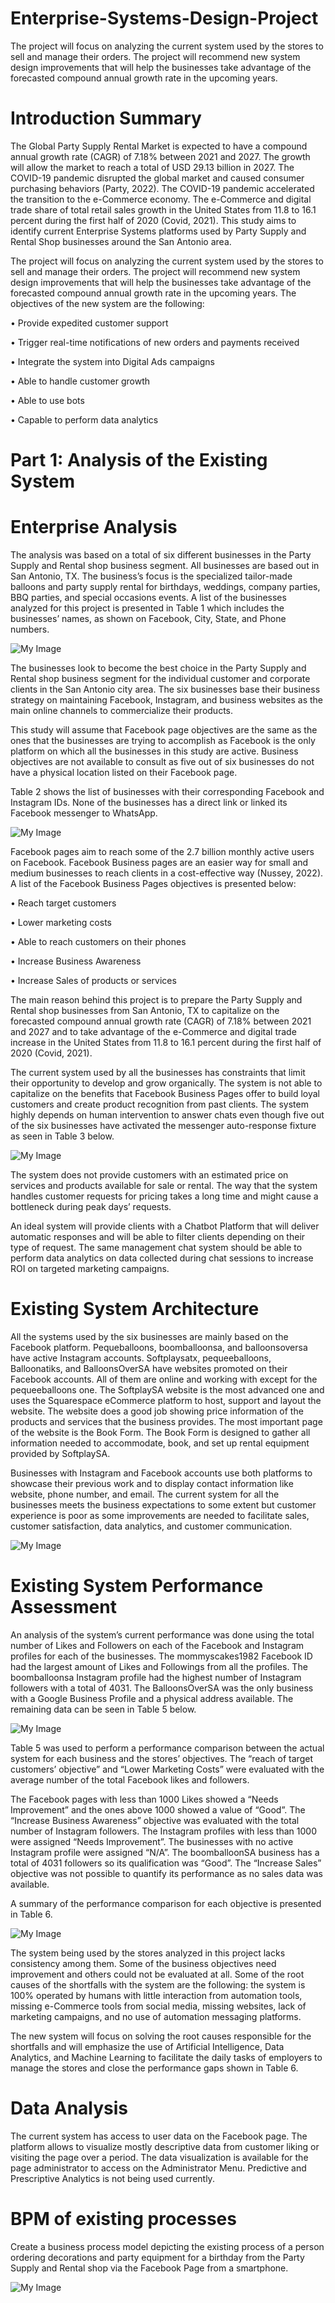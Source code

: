 # Enterprise-Systems-Design-Project

The project will focus on analyzing the current system used by the stores to sell and manage their orders. The project will recommend new system design improvements that will help the businesses take advantage of the forecasted compound annual growth rate in the upcoming years.

# Introduction Summary

The Global Party Supply Rental Market is expected to have a compound annual growth rate (CAGR) of 7.18% between 2021 and 2027. The growth will allow the market to reach a total of USD 29.13 billion in 2027. The COVID-19 pandemic disrupted the global market and caused consumer purchasing behaviors (Party, 2022). The COVID-19 pandemic accelerated the transition to the e-Commerce economy. The e-Commerce and digital trade share of total retail sales growth in the United States from 11.8 to 16.1 percent during the first half of 2020 (Covid, 2021). This study aims to identify current Enterprise Systems platforms used by Party Supply and Rental Shop businesses around the San Antonio area.

The project will focus on analyzing the current system used by the stores to sell and manage their orders. The project will recommend new system design improvements that will help the businesses take advantage of the forecasted compound annual growth rate in the upcoming years. The objectives of the new system are the following:

• Provide expedited customer support

• Trigger real-time notifications of new orders and payments received

• Integrate the system into Digital Ads campaigns

• Able to handle customer growth

• Able to use bots

• Capable to perform data analytics


# Part 1: Analysis of the Existing System

# Enterprise Analysis

The analysis was based on a total of six different businesses in the Party Supply and Rental shop business segment. All businesses are based out in San Antonio, TX. The business’s focus is the specialized tailor-made balloons and party supply rental for birthdays, weddings, company parties, BBQ parties, and special occasions events. A list of the businesses analyzed for this project is presented in Table 1 which includes the businesses’ names, as shown on Facebook, City, State, and Phone numbers.

![My Image](Table-001.jpg)

The businesses look to become the best choice in the Party Supply and Rental shop business segment for the individual customer and corporate clients in the San Antonio city area. The six businesses base their business strategy on maintaining Facebook, Instagram, and business websites as the main online channels to commercialize their products.

This study will assume that Facebook page objectives are the same as the ones that the businesses are trying to accomplish as Facebook is the only platform on which all the businesses in this study are active. Business objectives are not available to consult
as five out of six businesses do not have a physical location listed on their Facebook page.

Table 2 shows the list of businesses with their corresponding Facebook and Instagram IDs. None of the businesses has a direct link or linked its Facebook messenger to WhatsApp.

![My Image](Table-002.jpg)

Facebook pages aim to reach some of the 2.7 billion monthly active users on Facebook. Facebook Business pages are an easier way for small and medium businesses to reach clients in a cost-effective way (Nussey, 2022). A list of the Facebook Business Pages objectives is presented below:

• Reach target customers

• Lower marketing costs

• Able to reach customers on their phones

• Increase Business Awareness

• Increase Sales of products or services

The main reason behind this project is to prepare the Party Supply and Rental shop businesses from San Antonio, TX to capitalize on the forecasted compound annual growth rate (CAGR) of 7.18% between 2021 and 2027 and to take advantage of the e-Commerce and digital trade increase in the United States from 11.8 to 16.1 percent during the first half of 2020 (Covid, 2021).

The current system used by all the businesses has constraints that limit their opportunity to develop and grow organically. The system is not able to capitalize on the benefits that Facebook Business Pages offer to build loyal customers and create product recognition from past clients. The system highly depends on human intervention to answer chats even though five out of the six businesses have activated the messenger auto-response fixture as seen in Table 3 below.

![My Image](Table-003.jpg)

The system does not provide customers with an estimated price on services and products available for sale or rental. The way that the system handles customer requests for pricing takes a long time and might cause a bottleneck during peak days’ requests.

An ideal system will provide clients with a Chatbot Platform that will deliver automatic responses and will be able to filter clients depending on their type of request. The same management chat system should be able to perform data analytics on data collected during chat sessions to increase ROI on targeted marketing campaigns.

# Existing System Architecture

All the systems used by the six businesses are mainly based on the Facebook platform. Pequeballoons, boomballoonsa, and balloonsoversa have active Instagram accounts. Softplaysatx, pequeeballoons, Balloonatiks, and BalloonsOverSA have websites promoted on their Facebook accounts. All of them are online and working with except for the pequeeballoons one. The SoftplaySA website is the most advanced one and uses the Squarespace eCommerce platform to host, support and layout the website. The website does a good job showing price information of the products and services that the business provides. The most important page of the website is the Book Form. The Book Form is designed to gather all information needed to accommodate, book, and set up rental equipment provided by SoftplaySA.

Businesses with Instagram and Facebook accounts use both platforms to showcase their previous work and to display contact information like website, phone number, and email. The current system for all the businesses meets the business expectations to some extent but customer experience is poor as some improvements are needed to facilitate sales, customer satisfaction, data analytics, and customer communication.

![My Image](Table-004.jpg)

# Existing System Performance Assessment

An analysis of the system’s current performance was done using the total number of Likes and Followers on each of the Facebook and Instagram profiles for each of the businesses. The mommyscakes1982 Facebook ID had the largest amount of Likes and Followings from all the profiles. The boomballoonsa Instagram profile had the highest number of Instagram followers with a total of 4031. The BalloonsOverSA was the only business with a Google Business Profile and a physical address available. The remaining data can be seen in Table 5 below.

![My Image](Table-005.jpg)

Table 5 was used to perform a performance comparison between the actual system for each business and the stores’ objectives. The “reach of target customers’ objective” and “Lower Marketing Costs” were evaluated with the average number of the total Facebook likes and followers.

The Facebook pages with less than 1000 Likes showed a “Needs Improvement” and the ones above 1000 showed a value of “Good”. The “Increase Business Awareness” objective was evaluated with the total number of Instagram followers. The Instagram profiles with less than 1000 were assigned “Needs Improvement”. The businesses with no active Instagram profile were assigned “N/A”. The boomballoonSA business has a total of 4031 followers so its qualification was “Good”. The “Increase Sales” objective was not possible to quantify its performance as no sales data was available.

A summary of the performance comparison for each objective is presented in Table 6.

![My Image](Table-006.jpg)

The system being used by the stores analyzed in this project lacks consistency among them. Some of the business objectives need improvement and others could not be evaluated at all. Some of the root causes of the shortfalls with the system are the following: the system is 100% operated by humans with little interaction from automation tools, missing e-Commerce tools from social media, missing websites, lack of marketing campaigns, and no use of automation messaging platforms.

The new system will focus on solving the root causes responsible for the shortfalls and will emphasize the use of Artificial Intelligence, Data Analytics, and Machine Learning to facilitate the daily tasks of employers to manage the stores and close the performance gaps shown in Table 6.

# Data Analysis

The current system has access to user data on the Facebook page. The platform allows to visualize mostly descriptive data from customer liking or visiting the page over a period. The data visualization is available for the page administrator to access on the Administrator Menu. Predictive and Prescriptive Analytics is not being used currently.

# BPM of existing processes

Create a business process model depicting the existing process of a person ordering decorations and party equipment for a birthday from the Party Supply and Rental shop via the Facebook Page from a smartphone.

![My Image](Fig-001.jpg)
